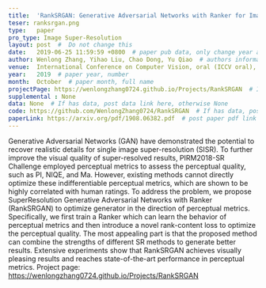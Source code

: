 ```yaml
---
title:  'RankSRGAN: Generative Adversarial Networks with Ranker for Image Super-Resolution'  #  Paper title, covered by ''
teser: ranksrgan.png
type:   paper
pro_type: Image Super-Resolution
layout: post  #  Do not change this
date:   2019-06-25 11:59:59 +0800  # paper pub data, only change year and month according to this format
author: Wenlong Zhang, Yihao Liu, Chao Dong, Yu Qiao  # authors information
venue:  International Conference on Computer Vision, oral (ICCV oral), 2019  # Where it be, ICCV and CVPR remove IEEE Conference on,
year:   2019  # paper year, number
month:  October  # paper month, full name
projectPage: https://wenlongzhang0724.github.io/Projects/RankSRGAN  # If has project page, link here, otherwise None
supplemental : None
data: None  # If has data, post data link here, otherwise None
code: https://github.com/WenlongZhang0724/RankSRGAN  # If has data, post code link here, otherwise None
paperLink: https://arxiv.org/pdf/1908.06382.pdf  # post paper pdf link here
---
```


Generative Adversarial Networks (GAN) have demonstrated the potential to recover realistic details for single image super-resolution (SISR). To further improve the visual quality of super-resolved results, PIRM2018-SR Challenge employed perceptual metrics to assess the perceptual quality, such as PI, NIQE, and Ma. However, existing methods cannot directly optimize these indifferentiable perceptual metrics, which are shown to be highly correlated with human ratings. To address the problem, we propose SuperResolution Generative Adversarial Networks with Ranker (RankSRGAN) to optimize generator in the direction of perceptual metrics. Specifically, we first train a Ranker which can learn the behavior of perceptual metrics and then introduce a novel rank-content loss to optimize the perceptual quality. The most appealing part is that the proposed method can combine the strengths of different SR methods to generate better results. Extensive experiments show that RankSRGAN achieves visually pleasing results and reaches state-of-the-art performance in perceptual metrics. Project page: https://wenlongzhang0724.github.io/Projects/RankSRGAN